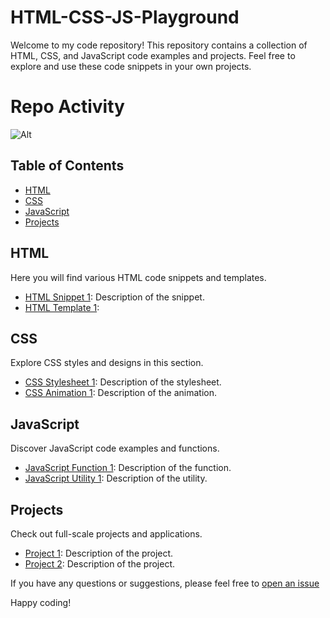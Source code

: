 
# HTML-CSS-JS-Playground

Welcome to my code repository! This repository contains a collection of HTML, CSS, and JavaScript code examples and projects. Feel free to explore and use these code snippets in your own projects.

# Repo Activity

![Alt](https://repobeats.axiom.co/api/embed/e457a72d748f38bec688a9bfafda86f882e654ae.svg "Repobeats analytics image")


## Table of Contents

- [HTML](#html)
- [CSS](#css)
- [JavaScript](#javascript)
- [Projects](#projects)

## HTML

Here you will find various HTML code snippets and templates.

- [HTML Snippet 1](html-snippets/snippet1.html): Description of the snippet.
- [HTML Template 1](html-templates/template1.html): 
## CSS

Explore CSS styles and designs in this section.

- [CSS Stylesheet 1](css-styles/styles1.css): Description of the stylesheet.
- [CSS Animation 1](css-animations/animation1.css): Description of the animation.

## JavaScript

Discover JavaScript code examples and functions.

- [JavaScript Function 1](javascript-functions/function1.js): Description of the function.
- [JavaScript Utility 1](javascript-utilities/utility1.js): Description of the utility.

## Projects

Check out full-scale projects and applications.

- [Project 1](projects/project1/): Description of the project.
- [Project 2](projects/project2/): Description of the project.


If you have any questions or suggestions, please feel free to [open an issue](https://github.com/pradeepkumar999/HTML-CSS-JS-Playground/issues)

Happy coding!


